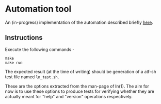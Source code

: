 # Automation tool
An (in-progress) implementation of the automation described briefly [here](https://lists.freebsd.org/pipermail/soc-status/2017-July/001079.html).

## Instructions
Execute the following commands -
```
make
make run
```
The expected result (at the time of writing) should be generation of a atf-sh test file named `ln_test.sh`.

These are the options extracted from the man-page of ln(1). The aim for now is to use these options to produce tests for verifying whether they are actually meant for "help" and "version" operations respectively.
